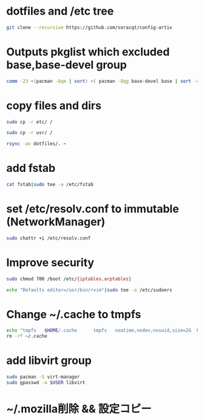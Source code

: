 # dotfiles and /etc tree

```bash
git clone --recursive https://github.com/soracqt/config-artix
```

# Outputs pkglist which excluded base,base-devel group

```bash
comm -23 <(pacman -Qqe | sort) <( pacman -Qqg base-devel base | sort -u) > pkglist.txt
```

# copy files and dirs

```bash
sudo cp -r etc/ /
```

```bash
sudo cp -r usr/ /
```

```bash
rsync -av dotfiles/. ~
```

# add fstab

```bash
cat fstab|sudo tee -a /etc/fstab
```

# set /etc/resolv.conf to immutable (NetworkManager)

```bash
sudo chattr +i /etc/resolv.conf
```

# Improve security

```bash
sudo chmod 700 /boot /etc/{iptables,arptables}
```

```bash
echo "Defaults editor=/usr/bin/rvim"|sudo tee -a /etc/sudoers
```

# Change ~/.cache to tmpfs

```bash
echo "tmpfs   $HOME/.cache      tmpfs   noatime,nodev,nosuid,size=2G  0       0"|sudo tee -a /etc/fstab
rm -rf ~/.cache
```

# add libvirt group

```bash
sudo pacman -S virt-manager
sudo gpasswd -a $USER libvirt
```

# ~/.mozilla削除 && 設定コピー

```bash
